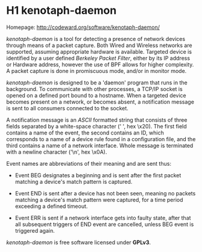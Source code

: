 # H1 kenotaph-daemon

Homepage: http://codeward.org/software/kenotaph-daemon/

*kenotaph-daemon* is a tool for detecting a presence of network devices through
means of a packet capture. Both Wired and Wireless networks are supported,
assuming appropriate hardware is available. Targeted device is identified by a
user defined *Berkeley Packet Filter*, either by its IP address or Hardware
address, however the use of BPF allows for higher complexity. A packet capture
is done in promiscuous mode, and/or in monitor mode.

*kenotaph-daemon* is designed to be a 'daemon' program that runs in the 
background. To communicate with other processes, a TCP/IP socket is opened on a
defined port bound to a hostname. When a targeted device becomes present on a
network, or becomes absent, a notification message is sent to all consumers
connected to the socket.

A notification message is an *ASCII* formatted string that consists of three
fields separated by a white-space character (' ', hex \x20). The first field
contains a name of the event, the second contains an ID, which corresponds to a
name of a device rule found in a configuration file, and the third contains a
name of a network interface. Whole message is terminated with a newline
character ('\n', hex \x0A).

Event names are abbreviations of their meaning and are sent thus:

* Event BEG designates a beginning and is sent after the first packet matching a
device's match pattern is captured.

* Event END is sent after a device has not been seen, meaning no packets matching
a device's match pattern were captured, for a time period exceeding a defined
timeout.

* Event ERR is sent if a network interface gets into faulty state, after that all 
subsequent triggers of END event are cancelled, unless BEG event is triggered
again.

*kenotaph-daemon* is free software licensed under **GPLv3**.

